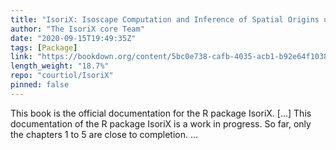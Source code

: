 ```yaml
---
title: "IsoriX: Isoscape Computation and Inference of Spatial Origins using R"
author: "The IsoriX core Team"
date: "2020-09-15T19:49:35Z"
tags: [Package]
link: "https://bookdown.org/content/5bc0e738-cafb-4035-acb1-b92e64f10389/"
length_weight: "18.7%"
repo: "courtiol/IsoriX"
pinned: false
---
```


This book is the official documentation for the R package IsoriX. [...] This documentation of the R package IsoriX is a work in progress.
So far, only the chapters 1 to 5 are close to completion.  ...
